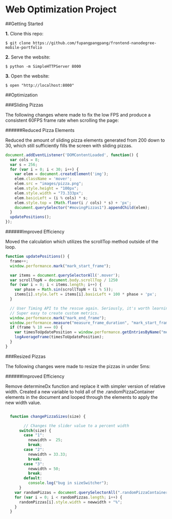 # Web Optimization Project


##Getting Started

**1.** Clone this repo:

```
$ git clone https://github.com/fupangpangpang/frontend-nanodegree-mobile-portfolio
````

**2.** Serve the website:

```
$ python -m SimpleHTTPServer 8000
```

**3.** Open the website:

```
$ open "http://localhost:8000"
```


##Optimization


###Sliding Pizzas

The following changes where made to fix the low FPS and produce a consistent 60FPS frame rate when scrolling the page:

######Reduced Pizza Elements

Reduced the amount of sliding pizza elements generated from 200 down to 30, which still sufficiently fills the screen with sliding pizzas.

```js
document.addEventListener('DOMContentLoaded', function() {
  var cols = 8;
  var s = 256;
  for (var i = 0; i < 30; i++) {
    var elem = document.createElement('img');
    elem.className = 'mover';
    elem.src = "images/pizza.png";
    elem.style.height = "100px";
    elem.style.width = "73.333px";
    elem.basicLeft = (i % cols) * s;
    elem.style.top = (Math.floor(i / cols) * s) + 'px';
    document.querySelector("#movingPizzas1").appendChild(elem);
  }
  updatePositions();
});
```

######Improved Efficiency

Moved the calculation which utilizes the scrollTop method outside of the loop.

```js
function updatePositions() {
  frame++;
  window.performance.mark("mark_start_frame");

  var items = document.querySelectorAll('.mover');
  var scrollTopN = document.body.scrollTop / 1250
  for (var i = 0; i < items.length; i++) {
    var phase = Math.sin(scrollTopN + (i % 5));
    items[i].style.left = items[i].basicLeft + 100 * phase + 'px';
  }

  // User Timing API to the rescue again. Seriously, it's worth learning.
  // Super easy to create custom metrics.
  window.performance.mark("mark_end_frame");
  window.performance.measure("measure_frame_duration", "mark_start_frame", "mark_end_frame");
  if (frame % 10 === 0) {
    var timesToUpdatePosition = window.performance.getEntriesByName("measure_frame_duration");
    logAverageFrame(timesToUpdatePosition);
  }
}
```


###Resized Pizzas

The following changes were made to resize the pizzas in under 5ms:

######Improved Efficiency

Remove determineDx function and replace it with simpler version of relative width. Created a new variable to hold all of the .randomPizzaContainer elements in the document and looped through the elements to apply the new width value.


```js

  function changePizzaSizes(size) {

        // Changes the slider value to a percent width
      switch(size) {
        case "1":
          newwidth =  25;
          break;
        case "2":
          newwidth = 33.33;
          break;
        case "3":
          newwidth = 50;
          break;
        default:
          console.log("bug in sizeSwitcher");
      }
    var randomPizzas = document.querySelectorAll(".randomPizzaContainer")
    for (var i = 0; i < randomPizzas.length; i++) {
      randomPizzas[i].style.width = newwidth + "%";
    }
  }

```

